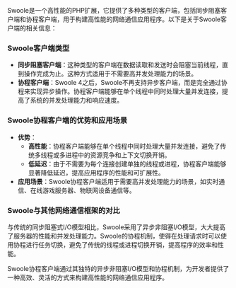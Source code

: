Swoole是一个高性能的PHP扩展，它提供了多种类型的客户端，包括同步阻塞客户端和协程客户端，用于构建高性能的网络通信应用程序。以下是关于Swoole客户端的相关信息：

### Swoole客户端类型

- **同步阻塞客户端**：这种类型的客户端在数据读取和发送时会阻塞当前线程，直到操作完成为止。这种方式适用于不需要高并发处理能力的场景。
- **协程客户端**：Swoole 4之后，Swoole不再支持异步客户端，而是完全通过协程来实现异步操作。协程客户端能够在单个线程中同时处理大量并发连接，提高了系统的并发处理能力和响应速度。

### Swoole协程客户端的优势和应用场景

- **优势**：
  - **高性能**：协程客户端能够在单个线程中同时处理大量并发连接，避免了传统多线程或多进程中的资源竞争和上下文切换开销。
  - **低延迟**：由于不需要为每个连接创建单独的线程或进程，协程客户端能够显著降低延迟，提高应用程序的性能和可扩展性。
- **应用场景**：Swoole协程客户端适用于需要高并发处理能力的场景，如实时通信、在线游戏服务器、物联网设备通信等。

### Swoole与其他网络通信框架的对比

与传统的同步阻塞式I/O模型相比，Swoole采用了异步非阻塞I/O模型，大大提高了服务器的性能和并发处理能力。Swoole的协程机制，使得在处理请求时可以使用协程进行任务切换，避免了传统的线程或进程切换开销，提高程序的效率和性能。

Swoole协程客户端通过其独特的异步非阻塞I/O模型和协程机制，为开发者提供了一种高效、灵活的方式来构建高性能的网络通信应用程序。
